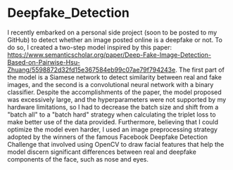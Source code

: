 # Deepfake_Detection
I recently embarked on a personal side project (soon to be posted to my GitHub) to detect whether an image posted online is a deepfake or not. To do so, I created a two-step model inspired by this paper: https://www.semanticscholar.org/paper/Deep-Fake-Image-Detection-Based-on-Pairwise-Hsu-Zhuang/5598872d32fd15e367584eb99c07ae79f794243e. The first part of the model is a Siamese network to detect similarity between real and fake images, and the second is a convolutional neural network with a binary classifier. Despite the accomplishments of the paper, the model proposed was excessively large, and the hyperparameters were not supported by my hardware limitations, so I had to decrease the batch size and shift from a "batch all" to a "batch hard" strategy when calculating the triplet loss to make better use of the data provided. Furthermore, believing that I could optimize the model even harder, I used an image preprocessing strategy adopted by the winners of the famous Facebook Deepfake Detection Challenge that involved using OpenCV to draw facial features that help the model discern significant differences between real and deepfake components of the face, such as nose and eyes.
